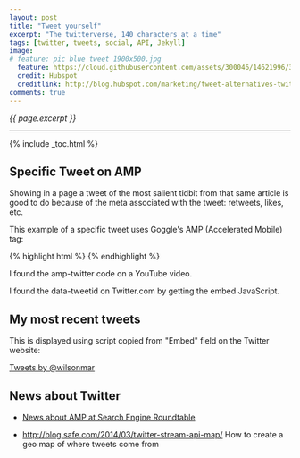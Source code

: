 ```yaml
---
layout: post
title: "Tweet yourself"
excerpt: "The twitterverse, 140 characters at a time"
tags: [twitter, tweets, social, API, Jekyll]
image:
# feature: pic blue tweet 1900x500.jpg
  feature: https://cloud.githubusercontent.com/assets/300046/14621996/357d5874-0584-11e6-82f7-92ef5ce54893.jpg
  credit: Hubspot
  creditlink: http://blog.hubspot.com/marketing/tweet-alternatives-twitter-for-business-ht
comments: true
---
```

<i>{{ page.excerpt }}</i>
<hr />
{% include _toc.html %}


## Specific Tweet on AMP

Showing in a page a tweet of the most salient tidbit from that same article 
is good to do because of the meta associated with the tweet:
retweets, likes, etc.

<amp-twitter width=486 height=657 layout="responsive" data-tweetid="711272963031470080" data-cards="hidden">

This example of a specific tweet
uses Goggle's AMP (Accelerated Mobile) tag:

{% highlight html %}
<amp-twitter width=486 height=657 layout="responsive" 
data-tweetid="711272963031470080" data-cards="hidden">
{% endhighlight %}

I found the amp-twitter code on a YouTube video.

I found the data-tweetid on Twitter.com by getting the embed JavaScript.


## My most recent tweets

This is displayed using script copied from "Embed" field on the Twitter website:

<a class="twitter-timeline" href="https://twitter.com/wilsonmar" data-widget-id="711272963031470080">Tweets by @wilsonmar</a>
<script>!function(d,s,id){var js,fjs=d.getElementsByTagName(s)[0],p=/^http:/.test(d.location)?'http':'https';if(!d.getElementById(id)){js=d.createElement(s);js.id=id;js.src=p+"://platform.twitter.com/widgets.js";fjs.parentNode.insertBefore(js,fjs);}}(document,"script","twitter-wjs");</script>
          

## News about Twitter

* <a target="_blank" href="https://www.seroundtable.com/tag/google-amp">
  News about AMP at Search Engine Roundtable</a>

* http://blog.safe.com/2014/03/twitter-stream-api-map/
  How to create a geo map of where tweets come from

